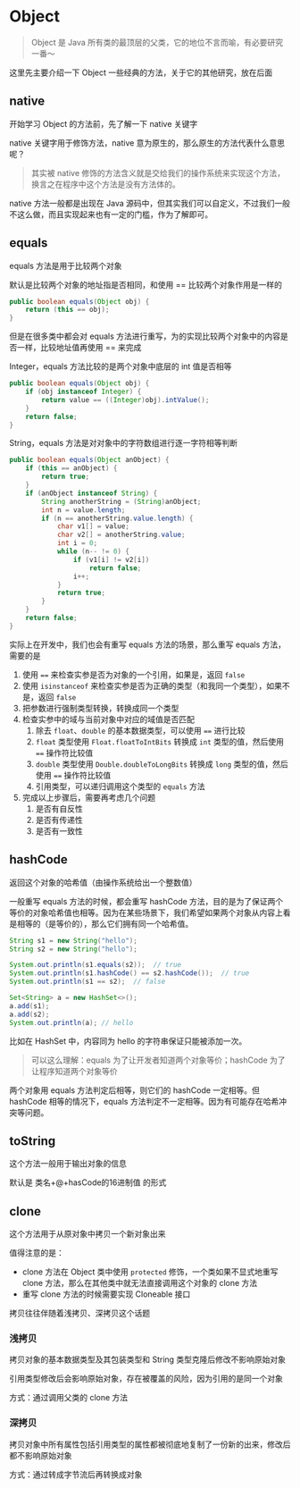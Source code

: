 # Object

> Object 是 Java 所有类的最顶层的父类，它的地位不言而喻，有必要研究一番～

这里先主要介绍一下 Object 一些经典的方法，关于它的其他研究，放在后面

## native

开始学习 Object 的方法前，先了解一下 native 关键字

native 关键字用于修饰方法，native 意为原生的，那么原生的方法代表什么意思呢？

> 其实被 native 修饰的方法含义就是交给我们的操作系统来实现这个方法，换言之在程序中这个方法是没有方法体的。

native 方法一般都是出现在 Java 源码中，但其实我们可以自定义，不过我们一般不这么做，而且实现起来也有一定的门槛，作为了解即可。

## equals

equals 方法是用于比较两个对象

默认是比较两个对象的地址指是否相同，和使用 == 比较两个对象作用是一样的

```java
public boolean equals(Object obj) {
    return (this == obj);
}
```

但是在很多类中都会对 equals 方法进行重写，为的实现比较两个对象中的内容是否一样，比较地址值再使用 == 来完成

Integer，equals 方法比较的是两个对象中底层的 int 值是否相等

```java
public boolean equals(Object obj) {
    if (obj instanceof Integer) {
        return value == ((Integer)obj).intValue();
    }
    return false;
}
```

String，equals 方法是对对象中的字符数组进行逐一字符相等判断

```java
public boolean equals(Object anObject) {
    if (this == anObject) {
        return true;
    }
    if (anObject instanceof String) {
        String anotherString = (String)anObject;
        int n = value.length;
        if (n == anotherString.value.length) {
            char v1[] = value;
            char v2[] = anotherString.value;
            int i = 0;
            while (n-- != 0) {
                if (v1[i] != v2[i])
                    return false;
                i++;
            }
            return true;
        }
    }
    return false;
}
```

实际上在开发中，我们也会有重写 equals 方法的场景，那么重写 equals 方法，需要的是

1. 使用 `==` 来检查实参是否为对象的一个引用，如果是，返回 `false`
2. 使用 `isinstanceof` 来检查实参是否为正确的类型（和我同一个类型），如果不是，返回 `false`
3. 把参数进行强制类型转换，转换成同一个类型
4. 检查实参中的域与当前对象中对应的域值是否匹配
   1. 除去 `float`、`double` 的基本数据类型，可以使用 `==` 进行比较
   2. `float` 类型使用 `Float.floatToIntBits` 转换成 `int` 类型的值，然后使用 `==` 操作符比较值
   3. `double` 类型使用 `Double.doubleToLongBits` 转换成 `long` 类型的值，然后使用 `==` 操作符比较值
   4. 引用类型，可以递归调用这个类型的 `equals` 方法
5. 完成以上步骤后，需要再考虑几个问题
   1. 是否有自反性
   2. 是否有传递性
   3. 是否有一致性



## hashCode

返回这个对象的哈希值（由操作系统给出一个整数值）

一般重写 equals 方法的时候，都会重写 hashCode 方法，目的是为了保证两个等价的对象哈希值也相等。因为在某些场景下，我们希望如果两个对象从内容上看是相等的（是等价的），那么它们拥有同一个哈希值。

```java
String s1 = new String("hello");
String s2 = new String("hello");

System.out.println(s1.equals(s2));	// true
System.out.println(s1.hashCode() == s2.hashCode());  // true
System.out.println(s1 == s2);  // false

Set<String> a = new HashSet<>();
a.add(s1);
a.add(s2);
System.out.println(a); // hello
```

比如在 HashSet 中，内容同为 hello 的字符串保证只能被添加一次。

> 可以这么理解：equals 为了让开发者知道两个对象等价；hashCode 为了让程序知道两个对象等价

两个对象用 equals 方法判定后相等，则它们的 hashCode 一定相等。但 hashCode 相等的情况下，equals 方法判定不一定相等。因为有可能存在哈希冲突等问题。



## toString

这个方法一般用于输出对象的信息

默认是 类名+@+hasCode的16进制值 的形式



## clone

这个方法用于从原对象中拷贝一个新对象出来

值得注意的是：

- clone 方法在 Object 类中使用 `protected` 修饰，一个类如果不显式地重写 clone 方法，那么在其他类中就无法直接调用这个对象的 clone 方法
- 重写 clone 方法的时候需要实现 Cloneable 接口

拷贝往往伴随着浅拷贝、深拷贝这个话题

### 浅拷贝

拷贝对象的基本数据类型及其包装类型和 String 类型克隆后修改不影响原始对象

引用类型修改后会影响原始对象，存在被覆盖的风险，因为引用的是同一个对象

方式：通过调用父类的 clone 方法

### 深拷贝

拷贝对象中所有属性包括引用类型的属性都被彻底地复制了一份新的出来，修改后都不影响原始对象

方式：通过转成字节流后再转换成对象

